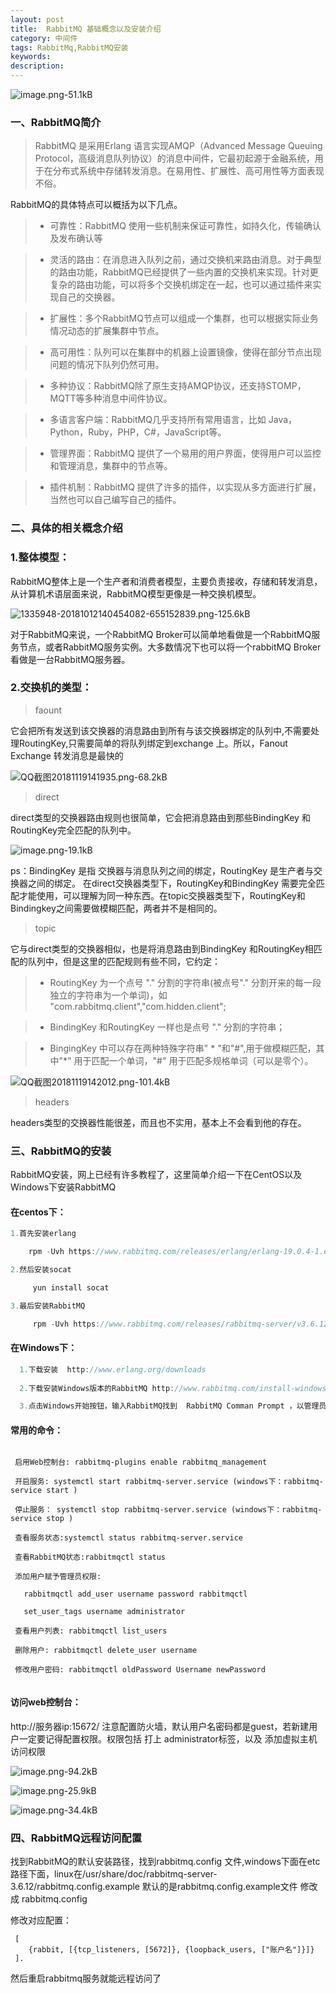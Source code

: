 ```yaml
---
layout: post
title:  RabbitMQ 基础概念以及安装介绍
category: 中间件
tags: RabbitMq,RabbitMQ安装
keywords: 
description:
---
```




![image.png-51.1kB][1]


### 一、RabbitMQ简介

> RabbitMQ 是采用Erlang 语言实现AMQP（Advanced Message Queuing Protocol，高级消息队列协议）的消息中间件，它最初起源于金融系统，用于在分布式系统中存储转发消息。在易用性、扩展性、高可用性等方面表现不俗。


RabbitMQ的具体特点可以概括为以下几点。

>* 可靠性：RabbitMQ 使用一些机制来保证可靠性，如持久化，传输确认及发布确认等


>* 灵活的路由：在消息进入队列之前，通过交换机来路由消息。对于典型的路由功能，RabbitMQ已经提供了一些内置的交换机来实现。针对更复杂的路由功能，可以将多个交换机绑定在一起，也可以通过插件来实现自己的交换器。

>* 扩展性：多个RabbitMQ节点可以组成一个集群，也可以根据实际业务情况动态的扩展集群中节点。


>* 高可用性：队列可以在集群中的机器上设置镜像，使得在部分节点出现问题的情况下队列仍然可用。


>* 多种协议：RabbitMQ除了原生支持AMQP协议，还支持STOMP，MQTT等多种消息中间件协议。


>* 多语言客户端：RabbitMQ几乎支持所有常用语言，比如 Java，Python，Ruby，PHP，C#，JavaScript等。


>* 管理界面：RabbitMQ 提供了一个易用的用户界面，使得用户可以监控和管理消息，集群中的节点等。

>* 插件机制：RabbitMQ 提供了许多的插件，以实现从多方面进行扩展，当然也可以自己编写自己的插件。


### 二、具体的相关概念介绍
### 1.整体模型：
 RabbitMQ整体上是一个生产者和消费者模型，主要负责接收，存储和转发消息，从计算机术语层面来说，RabbitMQ模型更像是一种交换机模型。

![1335948-20181012140454082-655152839.png-125.6kB][2]

对于RabbitMQ来说，一个RabbitMQ Broker可以简单地看做是一个RabbitMQ服务节点，或者RabbitMQ服务实例。大多数情况下也可以将一个rabbitMQ Broker 看做是一台RabbitMQ服务器。

### 2.交换机的类型：

> faount

 它会把所有发送到该交换器的消息路由到所有与该交换器绑定的队列中,不需要处理RoutingKey,只需要简单的将队列绑定到exchange 上。所以，Fanout Exchange 转发消息是最快的
 
 ![QQ截图20181119141935.png-68.2kB][3]
 
 
 > direct
 
 direct类型的交换器路由规则也很简单，它会把消息路由到那些BindingKey  和RoutingKey完全匹配的队列中。
 
 ![image.png-19.1kB][4]
 
 ps：BindingKey 是指 交换器与消息队列之间的绑定，RoutingKey 是生产者与交换器之间的绑定。 在direct交换器类型下，RoutingKey和BindingKey 需要完全匹配才能使用，可以理解为同一种东西。在topic交换器类型下，RoutingKey和Bindingkey之间需要做模糊匹配，两者并不是相同的。
 
 
> topic

它与direct类型的交换器相似，也是将消息路由到BindingKey 和RoutingKey相匹配的队列中，但是这里的匹配规则有些不同，它约定：

>* RoutingKey 为一个点号 "." 分割的字符串(被点号"." 分割开来的每一段独立的字符串为一个单词)，如 "com.rabbitmq.client","com.hidden.client";

>* BindingKey 和RoutingKey 一样也是点号 "." 分割的字符串；

>* BingingKey 中可以存在两种特殊字符串" * "和"#",用于做模糊匹配，其中"*" 用于匹配一个单词，"#" 用于匹配多规格单词（可以是零个）。

![QQ截图20181119142012.png-101.4kB][5]

> headers

headers类型的交换器性能很差，而且也不实用，基本上不会看到他的存在。

### 三、RabbitMQ的安装

 RabbitMQ安装，网上已经有许多教程了，这里简单介绍一下在CentOS以及Windows下安装RabbitMQ
 
#### 在centos下：
```java
1.首先安装erlang

    rpm -Uvh https://www.rabbitmq.com/releases/erlang/erlang-19.0.4-1.el7.centos.x86_64.rpm 

2.然后安装socat

     yun install socat 

3.最后安装RabbitMQ

     rpm -Uvh https://www.rabbitmq.com/releases/rabbitmq-server/v3.6.12/rabbitmq-server-3.6.12-1.el7.noarch.rpm 
```
  
#### 在Windows下： 

```java
  1.下载安装  http://www.erlang.org/downloads
  
  2.下载安装Windows版本的RabbitMQ http://www.rabbitmq.com/install-windows.html。

  3.点击Windows开始按钮，输入RabbitMQ找到  RabbitMQ Comman Prompt ，以管理员身份运行。
```




#### 常用的命令：

```

 启用Web控制台: rabbitmq-plugins enable rabbitmq_management

 开启服务: systemctl start rabbitmq-server.service (windows下：rabbitmq-service start )

 停止服务： systemctl stop rabbitmq-server.service (windows下：rabbitmq-service stop )

 查看服务状态:systemctl status rabbitmq-server.service

 查看RabbitMQ状态:rabbitmqctl status 

 添加用户赋予管理员权限:
 
   rabbitmqctl add_user username password rabbitmqctl

   set_user_tags username administrator 

 查看用户列表: rabbitmqctl list_users
 
 删除用户: rabbitmqctl delete_user username
 
 修改用户密码: rabbitmqctl oldPassword Username newPassword
 
```
#### 访问web控制台：
 http://服务器ip:15672/  注意配置防火墙，默认用户名密码都是guest，若新建用户一定要记得配置权限。权限包括 打上 administrator标签，以及 添加虚拟主机访问权限
 
 
![image.png-94.2kB][6]
 
![image.png-25.9kB][7]

![image.png-34.4kB][8]

### 四、RabbitMQ远程访问配置 

 找到RabbitMQ的默认安装路径，找到rabbitmq.config 文件,windows下面在etc路径下面，linux在/usr/share/doc/rabbitmq-server-3.6.12/rabbitmq.config.example 默认的是rabbitmq.config.example文件 修改成 rabbitmq.config
 
修改对应配置：
```
 [
    {rabbit, [{tcp_listeners, [5672]}, {loopback_users, ["账户名"]}]}
 ].
```
然后重启rabbitmq服务就能远程访问了










  [1]: http://static.zybuluo.com/qxjbeyond/2hv3fq8bjpc9kytc0eib2br9/image.png
  [2]: http://static.zybuluo.com/qxjbeyond/c78fctuupiwhd2oioexeb6dt/1335948-20181012140454082-655152839.png
  [3]: http://static.zybuluo.com/qxjbeyond/stsjxnf3co22r6bpbcvcufdk/QQ%E6%88%AA%E5%9B%BE20181119141935.png
  [4]: http://static.zybuluo.com/qxjbeyond/ymjmy132o7o6wt74qe2dco4o/image.png
  [5]: http://static.zybuluo.com/qxjbeyond/hbz3rh9sa1ohwn2jo6kxzepu/QQ%E6%88%AA%E5%9B%BE20181119142012.png
  [6]: http://static.zybuluo.com/qxjbeyond/jwuqxcdj7k3tf9psfskxf2dx/image.png
  [7]: http://static.zybuluo.com/qxjbeyond/s02vgbt4e0j57p2lirl6k7sl/image.png
  [8]: http://static.zybuluo.com/qxjbeyond/priom93mnnx6chqp9ps0z1rg/image.png